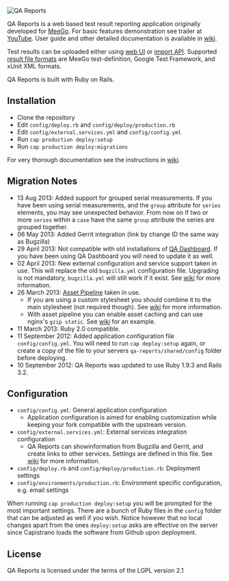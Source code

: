 ![QA Reports](https://raw.github.com/leonidas/qa-reports/master/app/assets/images/meego_logo.png)

QA Reports is a web based test result reporting application originally developed for
[MeeGo](http://en.wikipedia.org/wiki/MeeGo). For basic features demonstration
see trailer at [YouTube](http://www.youtube.com/watch?v=sOUkwJT2RBo). User
guide and other detailed documentation is available in [wiki](https://github.com/leonidas/qa-reports/wiki).

Test results can be uploaded either using [web UI](https://github.com/leonidas/qa-reports/wiki/User-guide#wiki-import)
or [import API](https://github.com/leonidas/qa-reports/wiki/API-Documentation#wiki-import).
Supported [result file formats](https://github.com/leonidas/qa-reports/wiki/XML-Formats)
are MeeGo test-definition, Google Test Framework, and xUnit XML formats.

QA Reports is built with Ruby on Rails.

## Installation

*   Clone the repository
*   Edit `config/deploy.rb` and `config/deploy/production.rb`
*   Edit `config/external.services.yml` and `config/config.yml`
*   Run `cap production deploy:setup`
*   Run `cap production deploy:migrations`

For very thorough documentation see the instructions in [wiki](https://github.com/leonidas/qa-reports/wiki/Setting-up-the-production-environment).

## Migration Notes

*   13 Aug 2013: Added support for grouped serial measurements. If you have been using serial measurements, and the `group` attribute for `series` elements, you may see unexpected behavior. From now on if two or more `series` within a `case` have the same `group` attribute the series are grouped together.
*   06 May 2013: Added Gerrit integration (link by change ID the same way as Bugzilla)
*   29 April 2013: Not compatible with old installations of [QA Dashboard](https://github.com/leonidas/qa-dashboard). If you have been using QA Dashboard you will need to update it as well.
*   02 April 2013: New external configuration and service support taken in use. This will replace the old `bugzilla.yml` configuration file. Upgrading is not mandatory, `bugzilla.yml` will still work if it exist. See [wiki](https://github.com/leonidas/qa-reports/wiki/External-Services) for more information.
*   26 March 2013: [Asset Pipeline](http://guides.rubyonrails.org/asset_pipeline.html) taken in use.
    * If you are using a custom stylesheet you should combine it to the main stylesheet (not required though). See [wiki](https://github.com/leonidas/qa-reports/wiki/Customization) for more information.
    * With asset pipeline you can enable asset caching and can use nginx's `gzip static`. See [wiki](https://github.com/leonidas/qa-reports/wiki/Setting-up-the-production-environment#wiki-nginx) for an example.
*   11 March 2013: Ruby 2.0 compatible.
*   11 September 2012: Added application configuration file `config/config.yml`. You
    will need to run `cap deploy:setup` again, or create a copy of the file to your
    servers `qa-reports/shared/config` folder before deploying.
*   10 September 2012: QA Reports was updated to use Ruby 1.9.3 and Rails 3.2.

## Configuration

*   `config/config.yml`: General application configuration
    * Application configuration is aimed for enabling customization while keeping your fork compatible with the upstream version.
*   `config/external.services.yml`: External services integration configuration
    * QA Reports can showinformation from Bugzilla and Gerrit, and create links to other services. Settings are defined in this file. See [wiki](https://github.com/leonidas/qa-reports/wiki/External-Services) for more information.
*   `config/deploy.rb` and `config/deploy/production.rb`: Deployment settings
*   `config/environments/production.rb`: Environment specific configuration, e.g. email settings

When running `cap production deploy:setup` you will be prompted for the most important settings. There are a bunch of Ruby files in the `config` folder that can be adjusted as well if you wish. Notice however that no local changes apart from the ones `deploy:setup` asks are effective on the server since Capistrano loads the software from Github upon deployment.

## License

QA Reports is licensed under the terms of the LGPL version 2.1
